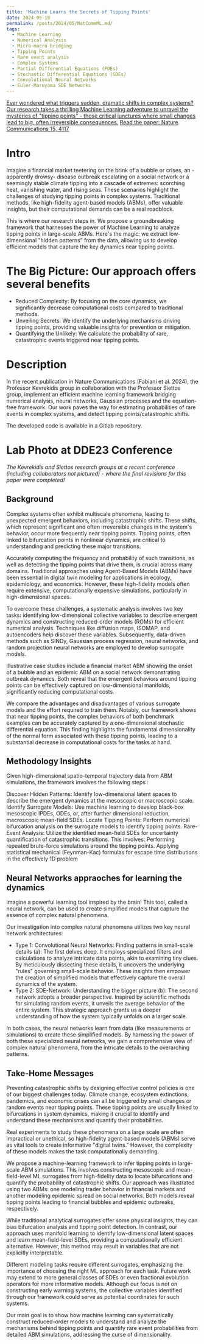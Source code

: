 ```yaml
---
title: 'Machine Learns the Secrets of Tipping Points'
date: 2024-05-18
permalink: /posts/2024/05/NatCommML.md/
tags:
  - Machine Learning
  - Numerical Analysis
  - Micro-macro bridging
  - Tipping Points
  - Rare event analysis
  - Complex Systems
  - Partial Differential Equations (PDEs)
  - Stochastic Differential Equations (SDEs)
  - Convolutional Neural Networks
  - Euler-Maruyama SDE Networks
---
```


[Ever wondered what triggers sudden, dramatic shifts in complex systems? Our research takes a thrilling Machine Learning adventure to unravel the mysteries of "tipping points" - those critical junctures where small changes lead to big, often irreversible consequences.](https://communities.springernature.com/posts/machine-learns-the-secrets-of-tipping-points)
[Read the paper: Nature Communications 15, 4117](https://doi.org/10.1038/s41467-024-48024-7)

Intro
=====
Imagine a financial market teetering on the brink of a bubble or crises,  an - apparently drowsy- disease outbreak escalating on a social network or a seemingly stable climate tipping into a cascade of extremes: scorching heat, vanishing water, and rising seas. These scenarios highlight the challenges of studying tipping points in complex systems. Traditional methods, like high-fidelity agent-based models (ABMs), offer valuable insights, but their computational demands can be a real roadblock.

This is where our research steps in. We propose a groundbreaking framework that harnesses the power of Machine Learning to analyze tipping points in large-scale ABMs. Here's the magic: we extract low-dimensional "hidden patterns" from the data, allowing us to develop efficient models that capture the key dynamics near tipping points.


The Big Picture: Our approach offers several benefits
=====
- Reduced Complexity: By focusing on the core dynamics, we significantly decrease computational costs compared to traditional methods.
- Unveiling Secrets: We identify the underlying mechanisms driving tipping points, providing valuable insights for prevention or mitigation.
- Quantifying the Unlikely: We calculate the probability of rare, catastrophic events triggered near tipping points.


Description
======
In the recent publication in Nature Communications (Fabiani et al. 2024), the Professor Kevrekidis group  in collaboration with the Professor Siettos group, implement an efficient machine learning framework bridging numerical analysis, neural networks, Gaussian processes and the equation-free framework.
Our work paves the way for estimating probabilities of rare events in complex systems, and detect tipping points/catastrophic shifts.

The developed code is available in a Gitlab repository.

Lab Photo at DDE23 Conference
======

_The Kevrekidis and Siettos research groups at a recent conference (including collaborators not pictured) - where the final revisions for this paper were completed!_

Background
-------

Complex systems often exhibit multiscale phenomena, leading to unexpected emergent behaviors, including catastrophic shifts. These shifts, which represent significant and often irreversible changes in the system's behavior, occur more frequently near tipping points. Tipping points, often linked to bifurcation points in nonlinear dynamics, are critical to understanding and predicting these major transitions.

Accurately computing the frequency and probability of such transitions, as well as detecting the tipping points that drive them, is crucial across many domains. Traditional approaches using Agent-Based Models (ABMs) have been essential in digital twin modeling for applications in ecology, epidemiology, and economics. However, these high-fidelity models often require extensive, computationally expensive simulations, particularly in high-dimensional spaces.

To overcome these challenges, a systematic analysis involves two key tasks: identifying low-dimensional collective variables to describe emergent dynamics and constructing reduced-order models (ROMs) for efficient numerical analysis. Techniques like diffusion maps, ISOMAP, and autoencoders help discover these variables. Subsequently, data-driven methods such as SINDy, Gaussian process regression, neural networks, and random projection neural networks are employed to develop surrogate models.

Illustrative case studies include a financial market ABM showing the onset of a bubble and an epidemic ABM on a social network demonstrating outbreak dynamics. Both reveal that the emergent behaviors around tipping points can be effectively captured on low-dimensional manifolds, significantly reducing computational costs.

We compare the advantages and disadvantages of various surrogate models and the effort required to train them. Notably, our framework shows that near tipping points, the complex behaviors of both benchmark examples can be accurately captured by a one-dimensional stochastic differential equation. This finding highlights the fundamental dimensionality of the normal form associated with these tipping points, leading to a substantial decrease in computational costs for the tasks at hand.

Methodology Insights
-------

Given high-dimensional spatio-temporal trajectory data from ABM simulations, the framework involves the following steps :

Discover Hidden Patterns: Identify low-dimensional latent spaces to describe the emergent dynamics at the mesoscopic or macroscopic scale.
Identify Surrogate Models: Use machine learning to develop black-box mesoscopic IPDEs, ODEs, or, after further dimensional reduction, macroscopic mean-field SDEs.
Locate Tipping Points: Perform numerical bifurcation analysis on the surrogate models to identify tipping points.
Rare-Event Analysis: Utilize the identified mean-field SDEs for uncertainty quantification of catastrophic transitions. This involves:
Performing repeated brute-force simulations around the tipping points.
Applying statistical mechanical (Feynman-Kac) formulas for escape time distributions in the effectively 1D problem


Neural Networks appraoches for learning the dynamics
---------

Imagine a powerful learning tool inspired by the brain! This tool, called a neural network, can be used to create simplified models that capture the essence of complex natural phenomena.

Our investigation into complex natural phenomena utilizes two key neural network architectures:

- Type 1: Convolutional Neural Networks: Finding patterns in small-scale details (a): The first delves deep. It employs specialized filters and calculations to analyze intricate data points, akin to examining tiny clues. By meticulously dissecting these details, it uncovers the underlying "rules" governing small-scale behavior. These insights then empower the creation of simplified models that effectively capture the overall dynamics of the system.
- Type 2: SDE-Network: Understanding the bigger picture (b): The second network adopts a broader perspective. Inspired by scientific methods for simulating random events, it unveils the average behavior of the entire system. This strategic approach grants us a deeper understanding of how the system typically unfolds on a larger scale.

In both cases, the neural networks learn from data (like measurements or simulations) to create these simplified models. By harnessing the power of both these specialized neural networks, we gain a comprehensive view of complex natural phenomena, from the intricate details to the overarching patterns.

Take-Home Messages
---------

Preventing catastrophic shifts by designing effective control policies is one of our biggest challenges today. Climate change, ecosystem extinctions, pandemics, and economic crises can all be triggered by small changes or random events near tipping points. These tipping points are usually linked to bifurcations in system dynamics, making it crucial to identify and understand these mechanisms and quantify their probabilities.

Real experiments to study these phenomena on a large scale are often impractical or unethical, so high-fidelity agent-based models (ABMs) serve as vital tools to create informative "digital twins." However, the complexity of these models makes the task computationally demanding.

We propose a machine-learning framework to infer tipping points in large-scale ABM simulations. This involves constructing mesoscopic and mean-field-level ML surrogates from high-fidelity data to locate bifurcations and quantify the probability of catastrophic shifts. Our approach was illustrated using two ABMs: one modeling trader behavior in financial markets and another modeling epidemic spread on social networks. Both models reveal tipping points leading to financial bubbles and epidemic outbreaks, respectively.

While traditional analytical surrogates offer some physical insights, they can bias bifurcation analysis and tipping point detection. In contrast, our approach uses manifold learning to identify low-dimensional latent spaces and learn mean-field-level SDEs, providing a computationally efficient alternative. However, this method may result in variables that are not explicitly interpretable.

Different modeling tasks require different surrogates, emphasizing the importance of choosing the right ML approach for each task. Future work may extend to more general classes of SDEs or even fractional evolution operators for more informative models. Although our focus is not on constructing early warning systems, the collective variables identified through our framework could serve as potential coordinates for such systems.

Our main goal is to show how machine learning can systematically construct reduced-order models to understand and analyze the mechanisms behind tipping points and quantify rare event probabilities from detailed ABM simulations, addressing the curse of dimensionality.

